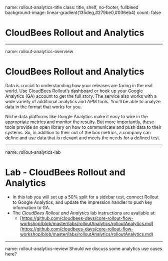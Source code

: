 name: rollout-analytics-title
class: title, shelf, no-footer, fullbleed
background-image: linear-gradient(135deg,#279be0,#036eb4)
count: false

# CloudBees Rollout and Analytics

---
name: rollout-analytics-overview
# CloudBees Rollout and Analytics

Data is crucial to understanding how your releases are faring in the real world. Use CloudBees Rollout’s dashboard or hook up your Google Analytics (GA) account to get the full story. The service also works with a wide variety of additional analytics and APM tools. You’ll be able to analyze data in the format that works for you.


Niche data platforms like Google Analytics make it easy to wire in the appropriate metrics and monitor the results. But more importantly, these tools provide an open library on how to communicate and push data to their systems. So, in addition to their out of the box metrics, a company can define and use data that is relevant and meets the needs for a defined test.

---
name: rollout-analytics-lab
# Lab - CloudBees Rollout and Analytics

* In this lab you will set up a 50% split for a sidebar test, connect Rollout to Google Analytics, and update the impression handler to push key information to GA.
* The *CloudBees Rollout and Analytics* lab instructions are available at:
  * [https://github.com/cloudbees-days/core-rollout-flow-workshop/blob/master/labs/rolloutAnalytics/rolloutAnalytics.md](https://github.com/cloudbees-days/core-rollout-flow-workshop/blob/master/labs/rolloutAnalytics/rolloutAnalytics.md)

---
name: rollout-analytics-review
Should we discuss some analytics use cases here? 
